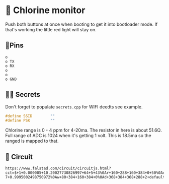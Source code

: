 # 🧪 Chlorine monitor

Push both buttons at once when booting to get it into bootloader mode.
If that's working the little red light will stay on.


## 📍Pins

```
o
o TX
o RX
o
o
o GND
```
## 🕵️‍♀️ Secrets
Don't forget to populate `secrets.cpp` for WIFI deedts see example.

```cpp
#define SSID        ""
#define PSK         ""
```

Chlorine range is 0 - 4 ppm for 4-20ma.
The resistor in here is about 51.6Ω. Full range of ADC is 1024 when it's getting 1 volt. This is 18.5ma so the ranged is mapped to that.

## 🔋 Circuit
```
https://www.falstad.com/circuit/circuitjs.html?cct=$+1+0.000005+10.20027730826997+64+5+43%0Ar+160+288+160+384+0+50%0Ac+288+288+288+384+0+1e-7+0.9995002498750972%0Aw+80+384+160+384+0%0Ad+368+384+368+288+2+default%0Aw+288+288+368+288+0%0AR+480+176+528+176+0+0+40+3.3+0+0+0.5%0Ag+432+384+528+384+0%0Aw+368+288+432+288+0%0A370+160+160+160+288+1+0%0Aw+368+176+480+176+0%0Aw+160+384+288+384+0%0Aw+288+384+368+384+0%0Aw+368+384+432+384+0%0Ap+432+288+496+288+1+0%0Ai+80+160+160+160+0+0.02%0Aw+80+160+80+384+0%0Ad+368+288+368+176+2+default%0Ar+432+288+432+384+0+100000%0Aw+288+288+160+288+0%0A
```
